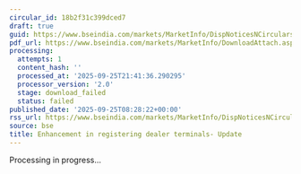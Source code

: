 ```yaml
---
circular_id: 18b2f31c399dced7
draft: true
guid: https://www.bseindia.com/markets/MarketInfo/DispNoticesNCirculars.aspx?Noticeid={71872BBD-72BA-4DFD-BC73-E58C3084E0DC}&noticeno=20250925-4&dt=09/25/2025&icount=4&totcount=65&flag=0
pdf_url: https://www.bseindia.com/markets/MarketInfo/DownloadAttach.aspx?id=20250925-4&attachedId=
processing:
  attempts: 1
  content_hash: ''
  processed_at: '2025-09-25T21:41:36.290295'
  processor_version: '2.0'
  stage: download_failed
  status: failed
published_date: '2025-09-25T08:28:22+00:00'
rss_url: https://www.bseindia.com/markets/MarketInfo/DispNoticesNCirculars.aspx?Noticeid={71872BBD-72BA-4DFD-BC73-E58C3084E0DC}&noticeno=20250925-4&dt=09/25/2025&icount=4&totcount=65&flag=0
source: bse
title: Enhancement in registering dealer terminals- Update
---
```


Processing in progress...
